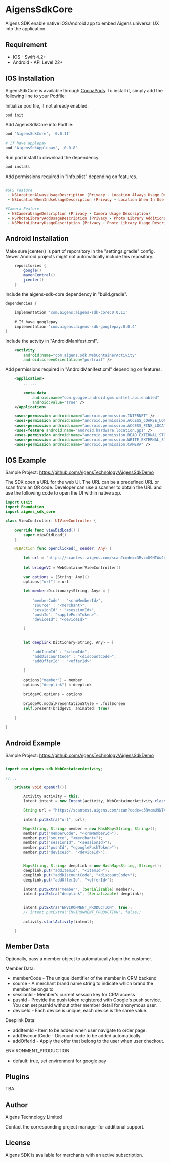 # AigensSdkCore

Aigens SDK enable native IOS/Android app to embed Aigens universal UX into the application.

## Requirement

- IOS - Swift 4.2+
- Android - API Level 22+

## IOS Installation


AigensSdkCore is available through [CocoaPods](https://cocoapods.org). To install
it, simply add the following line to your Podfile:

Initialize pod file, if not already enabled: 

```ruby
pod init
```

Add AigensSdkCore into Podfile:

```ruby
pod 'AigensSdkCore', '0.0.11'

# If have applepay
pod 'AigensSdkApplepay', '0.0.8'
```

Run pod install to download the dependency.

```ruby
pod install
```

Add permissions required in "Info.plist" depending on features.

```ruby

#GPS Feature
 - NSLocationAlwaysUsageDescription (Privacy - Location Always Usage Description)
 - NSLocationWhenInUseUsageDescription (Privacy - Location When In Use Usage Description)

#Camera Feature
 - NSCameraUsageDescription (Privacy - Camera Usage Description)
 - NSPhotoLibraryAddUsageDescription (Privacy - Photo Library Additions Usage Description)
 - NSPhotoLibraryUsageDescription (Privacy - Photo Library Usage Description)

```

## Android Installation

Make sure jcenter() is part of reporsitory in the "settings.gradle" config.
Newer Android projects might not automatically include this repository.

```gradle
    repositories {
        google()
        mavenCentral()
        jcenter()
    }
```

Include the aigens-sdk-core dependency in "build.gradle".

```gradle
dependencies {

    implementation 'com.aigens:aigens-sdk-core:0.0.11'

    # If have googlepay
    implementation 'com.aigens:aigens-sdk-googlepay:0.0.4'
}
```

Include the actvity in "AndroidManifest.xml".

```xml
    <activity
        android:name="com.aigens.sdk.WebContainerActivity"
        android:screenOrientation="portrait" />
```

Add permissions required in "AndroidManifest.xml" depending on features. 

```xml
    <application>
        ......
        
        <meta-data
            android:name="com.google.android.gms.wallet.api.enabled"
            android:value="true" />
    </application>

    <uses-permission android:name="android.permission.INTERNET" />
    <uses-permission android:name="android.permission.ACCESS_COARSE_LOCATION" />
    <uses-permission android:name="android.permission.ACCESS_FINE_LOCATION" />
    <uses-feature android:name="android.hardware.location.gps" />
    <uses-permission android:name="android.permission.READ_EXTERNAL_STORAGE"/>
    <uses-permission android:name="android.permission.WRITE_EXTERNAL_STORAGE" />
    <uses-permission android:name="android.permission.CAMERA" />
```
## IOS Example

Sample Project: https://github.com/AigensTechnology/AigensSdkDemo

The SDK open a URL for the web UI. The URL can be a predefined URL or scan from an QR code. Developer can use a scanner to obtain the URL and use the following code to open the UI within native app.


```swift
import UIKit
import Foundation
import aigens_sdk_core

class ViewController: UIViewController {

    override func viewDidLoad() {
        super.viewDidLoad()
    }

    @IBAction func openClicked(_ sender: Any) {
        
        let url = "https://scantest.aigens.com/scan?code=c3RvcmU9NTAwJnNwb3Q9MSZwYWdlPWJ5b2Q="
        
        let bridgeVC = WebContainerViewController()
        
        var options = [String: Any]()
        options["url"] = url
        
        let member:Dictionary<String, Any> = [
        
            "memberCode" : "<crmMemberId>",
            "source" : "<merchant>",
            "sessionId" : "<sessionId>",
            "pushId": "<applePushToken>",
            "deviceId": "<deviceId>"
            
        ]


        let deeplink:Dictionary<String, Any> = [
        
            "addItemId" : "<itemId>",
            "addDiscountCode" : "<discountCode>",
            "addOfferId" : "<offerId>"
            
        ]
        
        options["member"] = member
        options["deeplink"] = deeplink
        
        bridgeVC.options = options
        
        bridgeVC.modalPresentationStyle = .fullScreen
        self.present(bridgeVC, animated: true)
        
    }
    
}
```

## Android Example

Sample Project: https://github.com/AigensTechnology/AigensSdkDemo


```java

import com.aigens.sdk.WebContainerActivity;

//...

    private void openUrl(){

        Activity activity = this;
        Intent intent = new Intent(activity, WebContainerActivity.class);

        String url = "https://scantest.aigens.com/scan?code=c3RvcmU9NTAwJnNwb3Q9MSZwYWdlPWJ5b2Q=";

        intent.putExtra("url", url);

        Map<String, String> member = new HashMap<String, String>();
        member.put("memberCode", "<crmMemberId>");
        member.put("source", "<merchant>");
        member.put("sessionId", "<sessionId>");
        member.put("pushId", "<googlePushToken>");
        member.put("deviceId", "<deviceId>");


        Map<String, String> deeplink = new HashMap<String, String>();
        deeplink.put("addItemId", "<itemId>");
        deeplink.put("addDiscountCode", "<discountCode>");
        deeplink.put("addOfferId", "<offerId>");

        intent.putExtra("member", (Serializable) member);
        intent.putExtra("deeplink", (Serializable) deeplink);

        
        intent.putExtra("ENVIRONMENT_PRODUCTION", true);
        // intent.putExtra("ENVIRONMENT_PRODUCTION", false);

        activity.startActivity(intent);

    }
```

## Member Data

Optionally, pass a member object to automatucally login the customer.

Member Data:
- memberCode - The unique identifier of the member in CRM backend
- source - A merchant brand name string to indicate which brand the member belongs to
- sessionId - Member's current session key for CRM access
- pushId - Provide the push token registered with Google's push service. You can set pushId without other member detail for anonymous user.
- deviceId - Each device is unique, each device is the same value.

Deeplink Data:
- addItemId - Item to be added when user navigate to order page.
- addDiscountCode - Discount code to be added automatically.
- addOfferId - Apply the offer that belong to the user when user checkout.

ENVIRONMENT_PRODUCTION
- default: true, set environment for google pay

## Plugins

TBA


## Author

Aigens Technology Limited

Contact the corresponding project manager for additional support.

## License

Aigens SDK is available for merchants with an active subscription.
